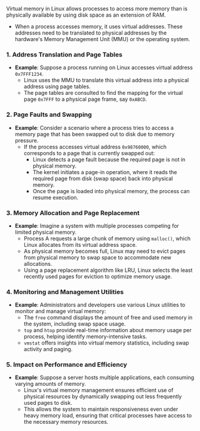 Virtual memory in Linux allows processes to access more memory than is physically available by using disk space as an extension of RAM.

- When a process accesses memory, it uses virtual addresses. These addresses need to be translated to physical addresses by the hardware's Memory Management Unit (MMU) or the operating system.

### 1. Address Translation and Page Tables

- **Example**: Suppose a process running on Linux accesses virtual address `0x7FFF1234`.
    - Linux uses the MMU to translate this virtual address into a physical address using page tables.
    - The page tables are consulted to find the mapping for the virtual page `0x7FFF` to a physical page frame, say `0xABCD`.

### 2. Page Faults and Swapping

- **Example**: Consider a scenario where a process tries to access a memory page that has been swapped out to disk due to memory pressure.
    - If the process accesses virtual address `0x98760000`, which corresponds to a page that is currently swapped out:
        - Linux detects a page fault because the required page is not in physical memory.
        - The kernel initiates a page-in operation, where it reads the required page from disk (swap space) back into physical memory.
        - Once the page is loaded into physical memory, the process can resume execution.

### 3. Memory Allocation and Page Replacement

- **Example**: Imagine a system with multiple processes competing for limited physical memory.
    - Process A requests a large chunk of memory using `malloc()`, which Linux allocates from its virtual address space.
    - As physical memory becomes full, Linux may need to evict pages from physical memory to swap space to accommodate new allocations.
    - Using a page replacement algorithm like LRU, Linux selects the least recently used pages for eviction to optimize memory usage.

### 4. Monitoring and Management Utilities

- **Example**: Administrators and developers use various Linux utilities to monitor and manage virtual memory:
    - The `free` command displays the amount of free and used memory in the system, including swap space usage.
    - `top` and `htop` provide real-time information about memory usage per process, helping identify memory-intensive tasks.
    - `vmstat` offers insights into virtual memory statistics, including swap activity and paging.

### 5. Impact on Performance and Efficiency

- **Example**: Suppose a server hosts multiple applications, each consuming varying amounts of memory.
    - Linux's virtual memory management ensures efficient use of physical resources by dynamically swapping out less frequently used pages to disk.
    - This allows the system to maintain responsiveness even under heavy memory load, ensuring that critical processes have access to the necessary memory resources.
